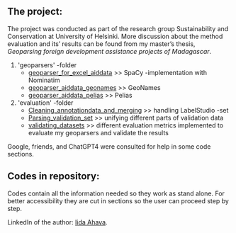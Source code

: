 ## The project:
The project was conducted as part of the research group Sustainability and Conservation at University of Helsinki. 
More discussion about the method evaluation and its’ results can be found from my master’s thesis,
*Geoparsing foreign development assistance projects of Madagascar*. 

1. 'geoparsers' -folder
     - [geoparser_for_excel_aiddata](https://github.com/ilsteri/AidData_geoparser/blob/main/geoparsers/geoparser_for_aiddata_SpaCy_Nominatim.ipynb) >> SpaCy -implementation with Nominatim
     - [geoparser_aiddata_geonames](https://github.com/ilsteri/AidData_geoparser/blob/main/geoparsers/geoparser_for_aiddata_geonames.ipynb) >> GeoNames
     - [geoparser_aiddata_pelias](https://github.com/ilsteri/AidData_geoparser/blob/main/geoparsers/geoparser_for_aiddata_pelias.ipynb) >> Pelias
2. 'evaluation' -folder
     - [Cleaning_annotationdata_and_merging](https://github.com/ilsteri/AidData_geoparser/blob/main/evaluation/Cleaning_annotationdata_and_merging.ipynb) >> handling LabelStudio -set
     - [Parsing_validation_set](https://github.com/ilsteri/AidData_geoparser/blob/main/evaluation/Parsing_validation_set.ipynb) >> unifying different parts of validation data
     - [validating_datasets](https://github.com/ilsteri/AidData_geoparser/blob/main/evaluation/validating_datasets.ipynb) >> different evaluation metrics implemented to evaluate my geoparsers and validate the results


Google, friends, and ChatGPT4 were consulted for help in some code sections.

## Codes in repository:
Codes contain all the information needed so they work as stand alone. For better accessibility they are cut in sections so the user can proceed step by step.


LinkedIn of the author:
[Iida Ahava](https://www.linkedin.com/in/iida-ahava/).
